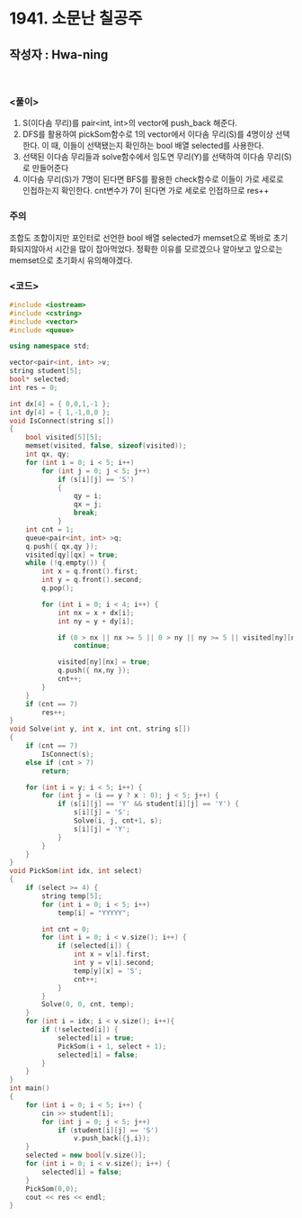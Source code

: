 # 1941. 소문난 칠공주

## 작성자 : Hwa-ning

<br/>

### <풀이>

1. S(이다솜 무리)를 pair<int, int>의 vector에 push_back 해준다.
2. DFS를 활용하여 pickSom함수로 1의 vector에서 이다솜 무리(S)를 4명이상 선택한다. 이 때, 이들이 선택됐는지 확인하는 bool 배열 selected를 사용한다.
3. 선택된 이다솜 무리들과 solve함수에서 임도연 무리(Y)를 선택하여 이다솜 무리(S)로 만들어준다
4. 이다솜 무리(S)가 7명이 된다면 BFS를 활용한 check함수로 이들이 가로 세로로 인접하는지 확인한다. cnt변수가 7이 된다면 가로 세로로 인접하므로 res++
   <br/>

### 주의

조합도 조합이지만 포인터로 선언한 bool 배열 selected가 memset으로 똑바로 초기화되지않아서 시간을 많이 잡아먹었다.
정확한 이유를 모르겠으나 알아보고 앞으로는 memset으로 초기화시 유의해야겠다.

### <코드>

```C++
#include <iostream>
#include <cstring>
#include <vector>
#include <queue>

using namespace std;

vector<pair<int, int> >v;
string student[5];
bool* selected;
int res = 0;

int dx[4] = { 0,0,1,-1 };
int dy[4] = { 1,-1,0,0 };
void IsConnect(string s[])
{
	bool visited[5][5];
	memset(visited, false, sizeof(visited));
	int qx, qy;
	for (int i = 0; i < 5; i++)
		for (int j = 0; j < 5; j++)
			if (s[i][j] == 'S')
			{
				qy = i;
				qx = j;
				break;
			}
	int cnt = 1;
	queue<pair<int, int> >q;
	q.push({ qx,qy });
	visited[qy][qx] = true;
	while (!q.empty()) {
		int x = q.front().first;
		int y = q.front().second;
		q.pop();

		for (int i = 0; i < 4; i++) {
			int nx = x + dx[i];
			int ny = y + dy[i];

			if (0 > nx || nx >= 5 || 0 > ny || ny >= 5 || visited[ny][nx] || s[ny][nx] == 'Y')
				continue;

			visited[ny][nx] = true;
			q.push({ nx,ny });
			cnt++;
		}
	}
	if (cnt == 7)
		res++;
}
void Solve(int y, int x, int cnt, string s[])
{
	if (cnt == 7)
		IsConnect(s);
	else if (cnt > 7)
		return;

	for (int i = y; i < 5; i++) {
		for (int j = (i == y ? x : 0); j < 5; j++) {
			if (s[i][j] == 'Y' && student[i][j] == 'Y') {
				s[i][j] = 'S';
				Solve(i, j, cnt+1, s);
				s[i][j] = 'Y';
			}
		}
	}
}
void PickSom(int idx, int select)
{
	if (select >= 4) {
		string temp[5];
		for (int i = 0; i < 5; i++)
			temp[i] = "YYYYY";

		int cnt = 0;
		for (int i = 0; i < v.size(); i++) {
			if (selected[i]) {
				int x = v[i].first;
				int y = v[i].second;
				temp[y][x] = 'S';
				cnt++;
			}
		}
		Solve(0, 0, cnt, temp);
	}
	for (int i = idx; i < v.size(); i++){
		if (!selected[i]) {
			selected[i] = true;
			PickSom(i + 1, select + 1);
			selected[i] = false;
		}
	}
}
int main()
{
	for (int i = 0; i < 5; i++) {
		cin >> student[i];
		for (int j = 0; j < 5; j++)
			if (student[i][j] == 'S')
				v.push_back({j,i});
	}
	selected = new bool[v.size()];
	for (int i = 0; i < v.size(); i++) {
		selected[i] = false;
	}
	PickSom(0,0);
	cout << res << endl;
}
```
